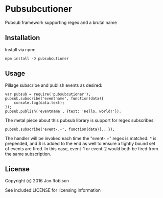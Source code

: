 Pubsubcutioner
==============

Pubsub framework supporting regex and a brutal name

Installation
------------

Install via npm:

    npm install -D pubsubcutioner

Usage
-----

Pillage subscribe and publish events as desired:

    var pubsub = require('pubsubcutioner');
    pubsub.subscribe('eventname', function(data){
        console.log(data.text);
    });
    pubsub.publish('eventname', {text: 'Hello, world!'});

The metal piece about this pubsub library is support for regex subscribes:

    pubsub.subscribe('event-.+', function(data){...});

The handler will be invoked each time the "event-.+" regex is matched. ^ is prepended, and $ is
added to the end as well to ensure a tightly bound set of events are fired. In this case, event-1 or
event-2 would both be fired from the same subscription.

License
-------

Copyright (c) 2016 Jon Robison

See included LICENSE for licensing information
